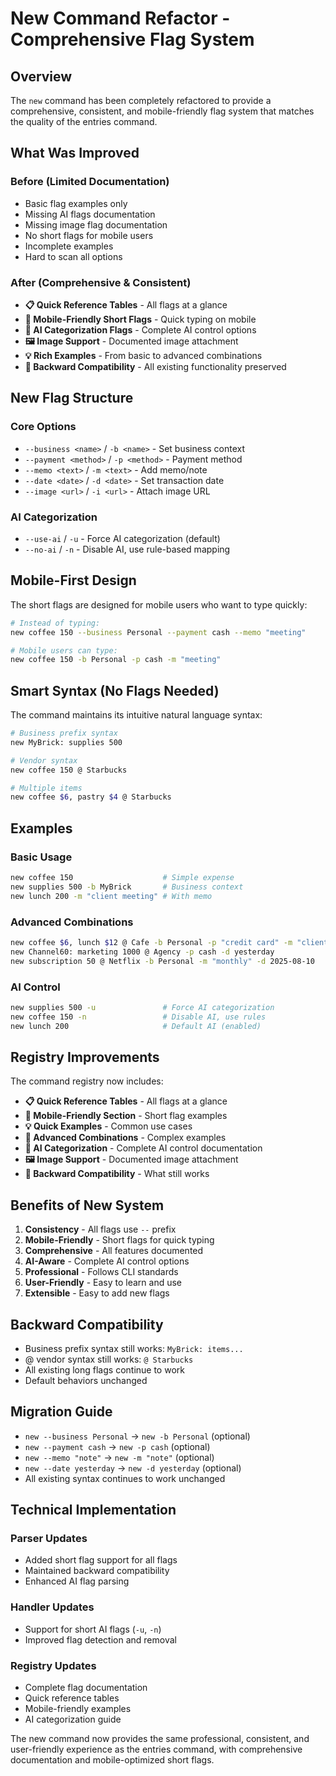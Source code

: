 # New Command Refactor - Comprehensive Flag System

## Overview

The `new` command has been completely refactored to provide a comprehensive, consistent, and mobile-friendly flag system that matches the quality of the entries command.

## What Was Improved

### **Before (Limited Documentation)**

- Basic flag examples only
- Missing AI flags documentation
- Missing image flag documentation
- No short flags for mobile users
- Incomplete examples
- Hard to scan all options

### **After (Comprehensive & Consistent)**

- **📋 Quick Reference Tables** - All flags at a glance
- **📱 Mobile-Friendly Short Flags** - Quick typing on mobile
- **🤖 AI Categorization Flags** - Complete AI control options
- **🖼️ Image Support** - Documented image attachment
- **💡 Rich Examples** - From basic to advanced combinations
- **🔄 Backward Compatibility** - All existing functionality preserved

## New Flag Structure

### **Core Options**

- `--business <name>` / `-b <name>` - Set business context
- `--payment <method>` / `-p <method>` - Payment method
- `--memo <text>` / `-m <text>` - Add memo/note
- `--date <date>` / `-d <date>` - Set transaction date
- `--image <url>` / `-i <url>` - Attach image URL

### **AI Categorization**

- `--use-ai` / `-u` - Force AI categorization (default)
- `--no-ai` / `-n` - Disable AI, use rule-based mapping

## Mobile-First Design

The short flags are designed for mobile users who want to type quickly:

```bash
# Instead of typing:
new coffee 150 --business Personal --payment cash --memo "meeting"

# Mobile users can type:
new coffee 150 -b Personal -p cash -m "meeting"
```

## Smart Syntax (No Flags Needed)

The command maintains its intuitive natural language syntax:

```bash
# Business prefix syntax
new MyBrick: supplies 500

# Vendor syntax
new coffee 150 @ Starbucks

# Multiple items
new coffee $6, pastry $4 @ Starbucks
```

## Examples

### **Basic Usage**

```bash
new coffee 150                    # Simple expense
new supplies 500 -b MyBrick       # Business context
new lunch 200 -m "client meeting" # With memo
```

### **Advanced Combinations**

```bash
new coffee $6, lunch $12 @ Cafe -b Personal -p "credit card" -m "client meeting"
new Channel60: marketing 1000 @ Agency -p cash -d yesterday
new subscription 50 @ Netflix -b Personal -m "monthly" -d 2025-08-10
```

### **AI Control**

```bash
new supplies 500 -u               # Force AI categorization
new coffee 150 -n                 # Disable AI, use rules
new lunch 200                     # Default AI (enabled)
```

## Registry Improvements

The command registry now includes:

- **📋 Quick Reference Tables** - All flags at a glance
- **📱 Mobile-Friendly Section** - Short flag examples
- **💡 Quick Examples** - Common use cases
- **🔧 Advanced Combinations** - Complex examples
- **🤖 AI Categorization** - Complete AI control documentation
- **🖼️ Image Support** - Documented image attachment
- **🔄 Backward Compatibility** - What still works

## Benefits of New System

1. **Consistency** - All flags use `--` prefix
2. **Mobile-Friendly** - Short flags for quick typing
3. **Comprehensive** - All features documented
4. **AI-Aware** - Complete AI control options
5. **Professional** - Follows CLI standards
6. **User-Friendly** - Easy to learn and use
7. **Extensible** - Easy to add new flags

## Backward Compatibility

- Business prefix syntax still works: `MyBrick: items...`
- @ vendor syntax still works: `@ Starbucks`
- All existing long flags continue to work
- Default behaviors unchanged

## Migration Guide

- `new --business Personal` → `new -b Personal` (optional)
- `new --payment cash` → `new -p cash` (optional)
- `new --memo "note"` → `new -m "note"` (optional)
- `new --date yesterday` → `new -d yesterday` (optional)
- All existing syntax continues to work unchanged

## Technical Implementation

### **Parser Updates**

- Added short flag support for all flags
- Maintained backward compatibility
- Enhanced AI flag parsing

### **Handler Updates**

- Support for short AI flags (`-u`, `-n`)
- Improved flag detection and removal

### **Registry Updates**

- Complete flag documentation
- Quick reference tables
- Mobile-friendly examples
- AI categorization guide

The new command now provides the same professional, consistent, and user-friendly experience as the entries command, with comprehensive documentation and mobile-optimized short flags.
